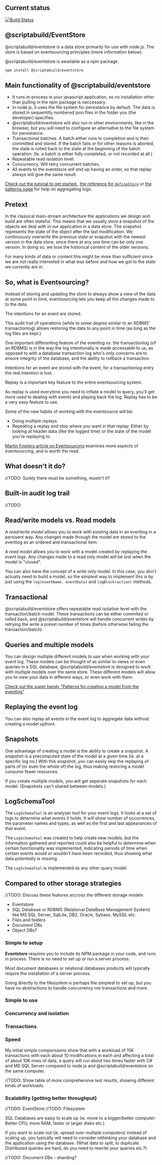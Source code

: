 
## Current status
[![Build Status](https://travis-ci.org/scriptabuild/eventstore.svg?branch=master)](https://travis-ci.org/scriptabuild/eventstore)

## @scriptabuild/EventStore

@scriptabuild/eventstore is a data store primarily for use with node.js. The store is based on eventsourcing principles (more information below).

@scriptabuild/eventstore is awailable as a npm package.
```bash
npm install @scriptabuild/eventstore
```

## Main functionality of @scriptabuild/eventstore
- It runs in-process in your javascript application, so no installation other than pulling in the npm package is neccessary.
- In node.js, it uses the file system for persistance by default. The data is stored in sequentilly numbered json files in the folder you (the developer) specifies.
- @scriptabuild/eventstore will also run in other environments, like in the browser, but you will need to configure an alternative to the file system for persistance.
- Transactional batches. A batch either runs to completion and is then committed and stored. If the batch fails or for other reasons is aborted, the state is rolled back to the state at the beginning of the batch operation. (Ie. a batch is either fully completed, or not recorded at all.)
- Repeatable read isolation level.
- Concurrency. Will retry concurrent batches.
- All events to the eventstore will end up having an order, so that replay always will give the same result.

[Check out the tutorial to get started.](./tutorial.md), [the reference for `defineStore`](./defineStore.md) or [the patterns page](./patterns.md) for help on aggregating logs. 

## Pretext
In the classical main-stream architecture the applications we design and build
are often stateful. This means that we usually store a snapshot of the objects we deal
with in our application in a data store. The snapshot represents the state of
the object after the last modification. We continuously overwrite the previous
state or snapshot with the newest version in the data store, since there at any
one time can be only one version. In doing so, we lose the historical content
of the older versions.

For many kinds of data or content this might be more than sufficient since we
are not really interested in what was before and how we got to the state we
currently are in.

## So, what is Eventsourcing?
Instead of storing and updating the store to always show a view of the data at
some point in time, eventsourcing lets you keep all the changes made to to the data.

The intentions for an event are stored.

This audit trail of operations (while to some degree similar to an RDBMS' transactionlog) allows restoring the data to any point in time (as long as the log files are kept.)

One important differenting feature of the eventlog vs. the transactionlog (of an RDBMS) is in the way the log intentionally is made accessable to us, as opposed to with a database transaction log who's only concerns are to ensure integrity of the database, and the ability to rollback a transaction.

Intentions for an event are stored with the event, for a transactionlog entry the real intention is lost.

Replay is a important key feature to the entire eventsourcing system.

As replay is used everytime you need to inflate a model to query, you'll get more used to dealing with events and playing back the log. Replay has to be a very easy feature to use.

Some of the new habits of working with the eventsource will be:
- Doing multiple replays.
- Repeating a replay and stop where you want in that replay; Either by looking at header data (like the logged time) or the state of the model you're replaying to.

[Martin Fowlers article on Eventsourcing](https://martinfowler.com/eaaDev/EventSourcing.html) examines more aspects of eventsourcing, and is worth the read.

## What doesn't it do?

//TODO: Surely there must be something, mustn't it?

## Built-in audit log trail

//TODO:

## Read/write models vs. Read models
A _read/write model_ allows you to work with existing data in an eventlog in a persisent way. Any changes made through the model are stored to the eventlog as an ordered and transactional item.

A _read model_ allows you to work with a model created by replaying the event logs. Any changes made to a read only model will be lost when the model is "closed".

You can also have the concept of a _write only_ model. In this case, you don't actually need to build a model, so the simplest way to implement this is by just using the `log(eventName, eventData)` and `logBlock(action)` methods.

## Transactional

@scriptabuild/eventstore offers repeatable read isolation level with the transaction/batch model. These transactions can be either commited or rolled back, and @scriptabuild/eventstore will handle concurrent writes by retrying the write a preset number of times (before otherwise failing the transaction/batch).

## Queries and multiple models
You can design multiple different models to use when working with your event log. These models can be thought of as similar to views or even queries in a SQL database. @scriptabuild/eventstore is designed to work with multiple models over the same store. These different models will allow you to view your data in different ways, or even work with them.

[Check out the super handy "Patterns for creating a model from the eventlog"](./patterns.md)

## Replaying the event log
You can also replay all events in the event log to aggregate data without creating a model upfront.

## Snapshots
One advantage of creating a model is the ability to create a snapshot. A snapshot is a 
precomputed state of the model at a given time (ie. at a specific log no.) With this snapshot, you can easily skip the replaying of parts of (or even the whole of) the log, thus making restoring a model consume fewer resources.

If you create multiple models, you will get seperate snapshots for each model. (Snapshots can't shared between models.)

## LogSchemaTool
The `LogSchemaTool` is an analyzer tool for your event logs.
It looks at a set of logs to determine what events it holds. It will show number of occurrences, the parameter names and types, as well as the first and last appearances of that event.

The `LogSchemaTool` was created to help create new models, but the information gathered and reported could also be helpful to determine when certain functionality was implemented, indicating periods of time when certain events would or wouldn't have been recorded, thus showing what data potentially is missing.

The `LogSchemaTool` is implemented as any other query model.

## Compared to other storage strategies

//TODO: Discuss these features accross the different storage models
- Eventstore
- SQL Database or RDBMS (Relational DataBase Management System) like MS SQL Server, SqlLite, DB2, Oracle, Sybase, MySQL etc.
- Files and folders
- Document DBs
- Object DBs?

### Simple to setup
__Eventstore__ requires you to include its NPM package in your code, and runs in process. There is no need to set up or run a server process.

Most document databases or relational databases products will typically require the installation of a server process.

Going directly to the filesystem is perhaps the simplest to set up, but you have no abstractions to handle concurrency nor transactions and more.

### Simple to use

### Concurrency and isolation

### Transactions

### Speed

My initial simple comparissons show that with a workload of 15K transactions with each about 10 modifications in each and affecting a total of about 10K rows of data, a query will run about two times faster with C# and MS SQL Server compared to node.js and @scriptabuild/eventstore on the same computer.

//TODO: Show table of more comprehensive test results, showing different kinds of workloads.

### Scalability (getting better throughput)
//TODO: EventStore
//TODO: Filesystem

SQL Databases are easiy to scale up (ie. move to a bigger/better computer: Better CPU, more RAM, faster or larger disks etc.)

If you want to scale out (ie. spread over multiple computers) instead of scaling up, you typically will need to consider rethinking your database and the application using the database. (What data to split, to duplicate. Distributed queries are hard, do you need to rewrite your queries etc.?)

//TODO: Document DBs - sharding?

